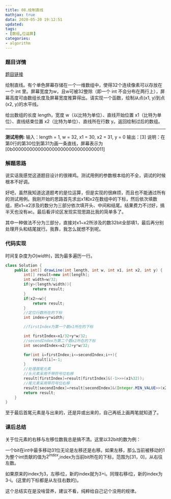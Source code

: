```yaml
---
title: 08.绘制直线
mathjax: true
data: 2020-05-20 19:12:51
updated:
tags:
- [数组,位运算]
categories:
- algorithm
---
```


### 题目详情

[题目链接](https://leetcode-cn.com/problems/draw-line-lcci/)

绘制直线。有个单色屏幕存储在一个一维数组中，使得32个连续像素可以存放在一个 int 里。屏幕宽度为w，且w可被32整除（即一个 int 不会分布在两行上），屏幕高度可由数组长度及屏幕宽度推算得出。请实现一个函数，绘制从点(x1, y)到点(x2, y)的水平线。

给出数组的长度 length，宽度 w（以比特为单位）、直线开始位置 x1（比特为单位）、直线结束位置 x2（比特为单位）、直线所在行数 y。返回绘制过后的数组。

---

**测试用例:**
输入：length = 1, w = 32, x1 = 30, x2 = 31, y = 0
 输出：[3]
 说明：在第0行的第30位到第31为画一条直线，屏幕表示为[0b000000000000000000000000000000011]

### 解题思路

说实话我感觉这道题目设计的很辣鸡。测试用例的参数根本给的不全，调试的时候根本不好调。

好吧，虽然我知道这道题考的是位运算，但是实现的很麻烦，而且也不能通过所有的测试用例。我刚开始的思路首先求出x1和x2在数组中的下标，然后依次填数组，把x1~x2涉及的数分为三部分依次填开头、中间和结尾。结果费力不讨好，搞半天也没有ac。最后看评论区发现实现思路比我的简单多了。

其中一种做法不分为三部分，直接对x1~x2所涉及的数32bit全部填1，最后再分别处理开头和结尾就行。我靠，我怎么就想不到呢。

### 代码实现

时间复杂度为$O(width)$，因为最多遍历一行。

``` java
class Solution {
    public int[] drawLine(int length, int w, int x1, int x2, int y) {
        int[] result=new int[length];
        int width=w/32;
        if(y>(length/width)){
            return result;
        }
        if(x2>=w){
            return result;
        }
        //定位行数所在的下标
        int index=y*width;

        //firstIndex为第一个数x1所在的下标

        int firstIndex=x1/32+y*w/32;
        //secondIndex为第二个数x2所在的下标
        int secondIndex=x2/32+y*w/32;

        for(int i=firstIndex;i<=secondIndex;i++){
            result[i]=-1;
        }
        //处理首尾元素
        //头元素采用不带符号位右移
        result[firstIndex]=result[firstIndex]&(-1>>>(x1%32));
        //尾元素采用带符号位右移
        result[secondIndex]=result[secondIndex]&(Integer.MIN_VALUE>>(x2%32));
        return result;
    }
}
```

至于最后首尾元素是与出来的，还是异或出来的，自己再纸上画两笔就知道了。

### 课后总结

关于位元素的右移与左移位数我总是搞不清。这里以32bit的数为例：

一个bit在int中最多移动31位无论是左移还是右移。如果左移，那么当前被移动的1为整个int贡献的值为$2^{index}$,index为当前bit所在的下标，范围为[31，0]，从右往左数。

如果原来的index为3，左移i位，新的index就为3+i。同理右移i位，新的index为3-i。(这里的下标都是从左往右数的)。

这个总结实在是没啥营养，建议不看，纯粹给自己记个没用的规律。